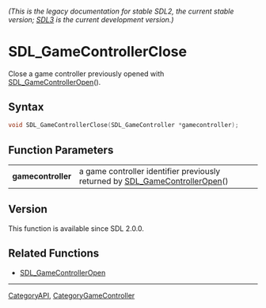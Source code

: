 ###### (This is the legacy documentation for stable SDL2, the current stable version; [SDL3](https://wiki.libsdl.org/SDL3/) is the current development version.)
# SDL_GameControllerClose

Close a game controller previously opened with [SDL_GameControllerOpen](SDL_GameControllerOpen)().

## Syntax

```c
void SDL_GameControllerClose(SDL_GameController *gamecontroller);

```

## Function Parameters

|                        |                                                                                                        |
| ---------------------- | ------------------------------------------------------------------------------------------------------ |
| **gamecontroller**     | a game controller identifier previously returned by [SDL_GameControllerOpen](SDL_GameControllerOpen)() |

## Version

This function is available since SDL 2.0.0.

## Related Functions

* [SDL_GameControllerOpen](SDL_GameControllerOpen)

----
[CategoryAPI](CategoryAPI), [CategoryGameController](CategoryGameController)


